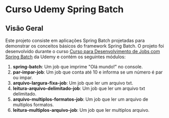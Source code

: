 # Curso Udemy Spring Batch

## Visão Geral

Este projeto consiste em aplicações Spring Batch projetadas para demonstrar os conceitos básicos do framework Spring Batch. O projeto foi desenvolvido durante o curso [Curso para Desenvolvimento de Jobs com Spring Batch](https://www.udemy.com/course/curso-para-desenvolvimento-de-jobs-com-spring-batch/) da Udemy e contém os seguintes módulos:

1. **spring-batch**: Um job que imprime "Olá mundo!" no console.
2. **par-impar-job**: Um job que conta até 10 e informa se um número é par ou impar.
3. **arquivo-largura-fixa-job**: Um job que ler um arquivo txt.
4. **leitura-arquivo-delimitado-job**: Um job que ler um arquivo txt delimitado.
5. **arquivo-multiplos-formatos-job**: Um job que ler um arquivo de multiplos formatos.
6. **leitura-multiplos-arquivo-job**: Um job que ler multiplos arquivo.


